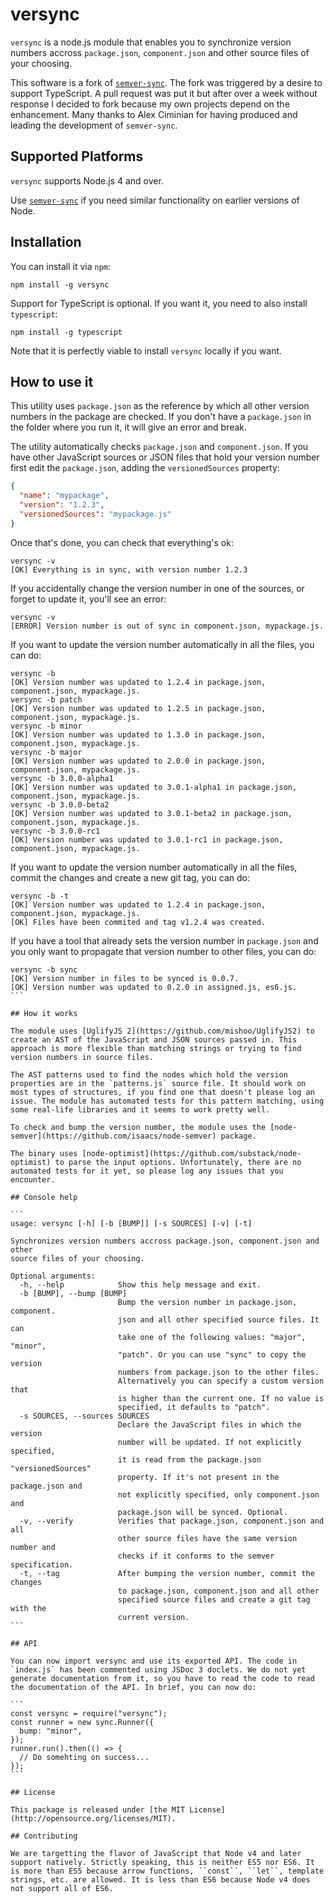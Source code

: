 # versync

`versync` is a node.js module that enables you to synchronize version numbers accross `package.json`, `component.json` and other source files of your choosing.

This software is a fork of [`semver-sync`](https://github.com/cimi/semver-sync). The fork was triggered by a desire to support TypeScript. A pull request was put it but after over a week without response I decided to fork because my own projects depend on the enhancement. Many thanks to Alex Ciminian for having produced and leading the development of `semver-sync`.

## Supported Platforms

`versync` supports Node.js 4 and over.

Use [`semver-sync`](https://github.com/cimi/semver-sync) if you need similar functionality on earlier versions of Node.

## Installation

You can install it via `npm`:

````
npm install -g versync
````

Support for TypeScript is optional. If you want it, you need to also install `typescript`:

````
npm install -g typescript
````

Note that it is perfectly viable to install `versync` locally if you want.

## How to use it

This utility uses `package.json` as the reference by which all other version numbers in the package are checked. If you don't have a `package.json` in the folder where you run it, it will give an error and break.

The utility automatically checks `package.json` and `component.json`. If you have other JavaScript sources or JSON files that hold your version number first edit the `package.json`, adding the `versionedSources` property:

````json
{
  "name": "mypackage",
  "version": "1.2.3",
  "versionedSources": "mypackage.js"
}
````

Once that's done, you can check that everything's ok:

````terminal
versync -v
[OK] Everything is in sync, with version number 1.2.3
````

If you accidentally change the version number in one of the sources, or forget to update it, you'll see an error:

````
versync -v
[ERROR] Version number is out of sync in component.json, mypackage.js.
````

If you want to update the version number automatically in all the files, you can do:

````
versync -b
[OK] Version number was updated to 1.2.4 in package.json, component.json, mypackage.js.
versync -b patch
[OK] Version number was updated to 1.2.5 in package.json, component.json, mypackage.js.
versync -b minor
[OK] Version number was updated to 1.3.0 in package.json, component.json, mypackage.js.
versync -b major
[OK] Version number was updated to 2.0.0 in package.json, component.json, mypackage.js.
versync -b 3.0.0-alpha1
[OK] Version number was updated to 3.0.1-alpha1 in package.json, component.json, mypackage.js.
versync -b 3.0.0-beta2
[OK] Version number was updated to 3.0.1-beta2 in package.json, component.json, mypackage.js.
versync -b 3.0.0-rc1
[OK] Version number was updated to 3.0.1-rc1 in package.json, component.json, mypackage.js.
````

If you want to update the version number automatically in all the files, commit the changes and create a new git tag, you can do:

````
versync -b -t
[OK] Version number was updated to 1.2.4 in package.json, component.json, mypackage.js.
[OK] Files have been commited and tag v1.2.4 was created.
````

If you have a tool that already sets the version number in ``package.json`` and you only want to propagate that version number to other files, you can do:

````
versync -b sync
[OK] Version number in files to be synced is 0.0.7.
[OK] Version number was updated to 0.2.0 in assigned.js, es6.js.
```

## How it works

The module uses [UglifyJS 2](https://github.com/mishoo/UglifyJS2) to create an AST of the JavaScript and JSON sources passed in. This approach is more flexible than matching strings or trying to find version numbers in source files.

The AST patterns used to find the nodes which hold the version properties are in the `patterns.js` source file. It should work on most types of structures, if you find one that doesn't please log an issue. The module has automated tests for this pattern matching, using some real-life libraries and it seems to work pretty well.

To check and bump the version number, the module uses the [node-semver](https://github.com/isaacs/node-semver) package.

The binary uses [node-optimist](https://github.com/substack/node-optimist) to parse the input options. Unfortunately, there are no automated tests for it yet, so please log any issues that you encounter.

## Console help

```
usage: versync [-h] [-b [BUMP]] [-s SOURCES] [-v] [-t]

Synchronizes version numbers accross package.json, component.json and other
source files of your choosing.

Optional arguments:
  -h, --help            Show this help message and exit.
  -b [BUMP], --bump [BUMP]
                        Bump the version number in package.json, component.
                        json and all other specified source files. It can
                        take one of the following values: "major", "minor",
                        "patch". Or you can use "sync" to copy the version
                        numbers from package.json to the other files.
                        Alternatively you can specify a custom version that
                        is higher than the current one. If no value is
                        specified, it defaults to "patch".
  -s SOURCES, --sources SOURCES
                        Declare the JavaScript files in which the version
                        number will be updated. If not explicitly specified,
                        it is read from the package.json "versionedSources"
                        property. If it's not present in the package.json and
                        not explicitly specified, only component.json and
                        package.json will be synced. Optional.
  -v, --verify          Verifies that package.json, component.json and all
                        other source files have the same version number and
                        checks if it conforms to the semver specification.
  -t, --tag             After bumping the version number, commit the changes
                        to package.json, component.json and all other
                        specified source files and create a git tag with the
                        current version.
```

## API

You can now import versync and use its exported API. The code in
`index.js` has been commented using JSDoc 3 doclets. We do not yet
generate documentation from it, so you have to read the code to read
the documentation of the API. In brief, you can now do:

```
const versync = require("versync");
const runner = new sync.Runner({
  bump: "minor",
});
runner.run().then(() => {
  // Do somehting on success...
});
```

## License

This package is released under [the MIT License](http://opensource.org/licenses/MIT).

## Contributing

We are targetting the flavor of JavaScript that Node v4 and later support natively. Strictly speaking, this is neither ES5 nor ES6. It is more than ES5 because arrow functions, ``const``, ``let``, template strings, etc. are allowed. It is less than ES6 because Node v4 does not support all of ES6.
